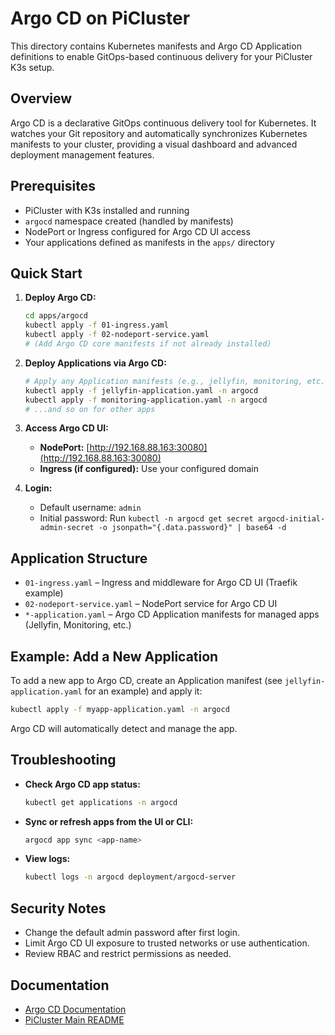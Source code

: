# Argo CD on PiCluster

This directory contains Kubernetes manifests and Argo CD Application definitions to enable GitOps-based continuous delivery for your PiCluster K3s setup.

## Overview

Argo CD is a declarative GitOps continuous delivery tool for Kubernetes. It watches your Git repository and automatically synchronizes Kubernetes manifests to your cluster, providing a visual dashboard and advanced deployment management features.

## Prerequisites

- PiCluster with K3s installed and running
- `argocd` namespace created (handled by manifests)
- NodePort or Ingress configured for Argo CD UI access
- Your applications defined as manifests in the `apps/` directory

## Quick Start

1. **Deploy Argo CD:**
   ```bash
   cd apps/argocd
   kubectl apply -f 01-ingress.yaml
   kubectl apply -f 02-nodeport-service.yaml
   # (Add Argo CD core manifests if not already installed)
   ```

2. **Deploy Applications via Argo CD:**
   ```bash
   # Apply any Application manifests (e.g., jellyfin, monitoring, etc.)
   kubectl apply -f jellyfin-application.yaml -n argocd
   kubectl apply -f monitoring-application.yaml -n argocd
   # ...and so on for other apps
   ```

3. **Access Argo CD UI:**
   - **NodePort:** [http://192.168.88.163:30080](http://192.168.88.163:30080)
   - **Ingress (if configured):** Use your configured domain

4. **Login:**
   - Default username: `admin`
   - Initial password: Run `kubectl -n argocd get secret argocd-initial-admin-secret -o jsonpath="{.data.password}" | base64 -d`

## Application Structure

- `01-ingress.yaml` – Ingress and middleware for Argo CD UI (Traefik example)
- `02-nodeport-service.yaml` – NodePort service for Argo CD UI
- `*-application.yaml` – Argo CD Application manifests for managed apps (Jellyfin, Monitoring, etc.)

## Example: Add a New Application

To add a new app to Argo CD, create an Application manifest (see `jellyfin-application.yaml` for an example) and apply it:
```bash
kubectl apply -f myapp-application.yaml -n argocd
```
Argo CD will automatically detect and manage the app.

## Troubleshooting

- **Check Argo CD app status:**
  ```bash
  kubectl get applications -n argocd
  ```
- **Sync or refresh apps from the UI or CLI:**
  ```bash
  argocd app sync <app-name>
  ```
- **View logs:**
  ```bash
  kubectl logs -n argocd deployment/argocd-server
  ```

## Security Notes

- Change the default admin password after first login.
- Limit Argo CD UI exposure to trusted networks or use authentication.
- Review RBAC and restrict permissions as needed.

## Documentation

- [Argo CD Documentation](https://argo-cd.readthedocs.io/)
- [PiCluster Main README](../../README.md)
